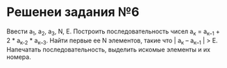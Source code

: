 # Решенеи задания №6
Ввести а<sub>1</sub>, а<sub>2</sub>, а<sub>3</sub>, N, E. Построить последовательность чисел а<sub>к</sub> = а<sub>к–1</sub> + 2 * а<sub>к-2</sub>  * а<sub>к–3</sub>. 
Найти первые ее N элементов, такие что | а<sub>к</sub>  – а<sub>к–1</sub> | > E. Напечатать последовательность, выделить искомые элементы и их номера.
